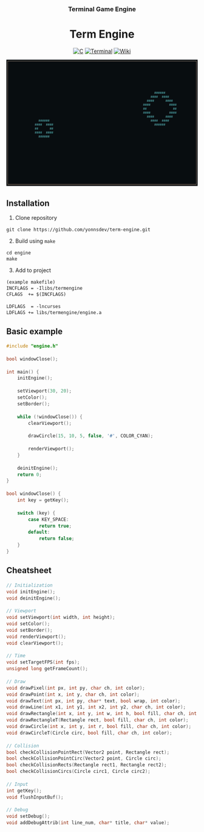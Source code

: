 <div align="center"> 
  <h3>Terminal Game Engine</h3>
  <h1>Term Engine</h1>

[![C](https://img.shields.io/badge/c-%2300599C.svg?style=for-the-badge&logo=c&logoColor=white)](#)
[![Terminal](https://img.shields.io/badge/Terminal-%234D4D4D.svg?style=for-the-badge&logo=windows-terminal&logoColor=white)](#)
[![Wiki](https://img.shields.io/badge/Wiki-%23394e79.svg?style=for-the-badge&logo=github&logoColor=white)](https://github.com/yonnsdev/term-engine/wiki)

</div>

<div align="center">
  
  ![preview](ext/preview.gif)
  
</div>

## Installation

1. Clone repository

```
git clone https://github.com/yonnsdev/term-engine.git
```

2. Build using `make`

```
cd engine
make
```

3. Add to project

```
(example makefile)
INCFLAGS = -Ilibs/termengine
CFLAGS  += $(INCFLAGS)

LDFLAGS  = -lncurses
LDFLAGS += libs/termengine/engine.a
```

## Basic example

```c
#include "engine.h"

bool windowClose();

int main() {
    initEngine();

    setViewport(30, 20);
    setColor();
    setBorder();

    while (!windowClose()) {
        clearViewport();

        drawCircle(15, 10, 5, false, '#', COLOR_CYAN);

        renderViewport();
    }

    deinitEngine();
    return 0;
}

bool windowClose() {
    int key = getKey();

    switch (key) {
        case KEY_SPACE:
            return true;
        default:
            return false;
    }
}
```

## Cheatsheet

```c
// Initialization
void initEngine();                                                              // Init engine
void deinitEngine();                                                            // Deinit engine

// Viewport
void setViewport(int width, int height);                                        // Create viewport w/parameters
void setColor();                                                                // Enable color rendering
void setBorder();                                                               // Enable viewport border
void renderViewport();                                                          // Render viewport to terminal
void clearViewport();                                                           // Clear viewport

// Time
void setTargetFPS(int fps);                                                     // Set target refresh rate (Recommend using default (12))
unsigned long getFrameCount();                                                  // Get frame count since program start (Resets to 0 after 4e+9)

// Draw
void drawPixel(int px, int py, char ch, int color);                             // Draw pixel "#"
void drawPoint(int x, int y, char ch, int color);                               // Draw point "##"
void drawText(int px, int py, char* text, bool wrap, int color);                // Draw text
void drawLine(int x1, int y1, int x2, int y2, char ch, int color);              // Draw line
void drawRectangle(int x, int y, int w, int h, bool fill, char ch, int color);  // Draw rectangle
void drawRectangleT(Rectangle rect, bool fill, char ch, int color);             // Draw rectangle with rectangle type
void drawCircle(int x, int y, int r, bool fill, char ch, int color);            // Draw circle
void drawCircleT(Circle circ, bool fill, char ch, int color);                   // Draw circle with circle type

// Collision
bool checkCollisionPointRect(Vector2 point, Rectangle rect);                    // Check collision between point and rectangle
bool checkCollisionPointCirc(Vector2 point, Circle circ);                       // Check collision between point and circle
bool checkCollisionRects(Rectangle rect1, Rectangle rect2);                     // Check collision between two rectangles
bool checkCollisionCircs(Circle circ1, Circle circ2);                           // Check collision between two circles

// Input
int getKey();                                                                   // Get pressed key
void flushInputBuf();                                                           // Flush input buffer

// Debug
void setDebug();                                                                // Enable debug menu
void addDebugAttrib(int line_num, char* title, char* value);                    // Add/Update debug attributes
```
